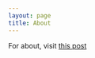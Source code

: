 ```yaml
---
layout: page
title: About
---
```


For about, visit [this post](2020/01/12/welcome-to-the-new-zodsai.html)

